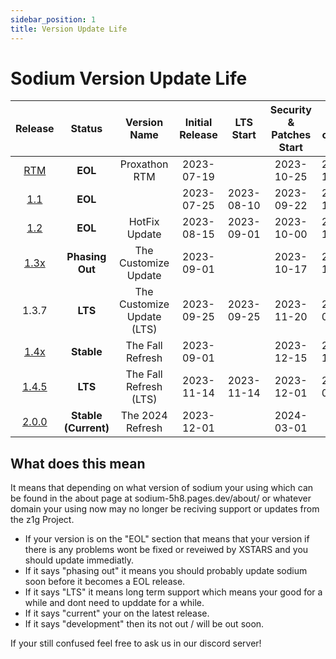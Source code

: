 ```yaml
---
sidebar_position: 1
title: Version Update Life
---
```


# Sodium Version Update Life

| Release  | Status              | Version Name          |Initial Release | LTS Start        | Security & Patches Start | End-of-life               |
| :--:     | :---:               | :---:             | :---:          | :---:            | :---:                    | :---:                     |
| [RTM](https://github.com/z1g-project/Sodium/releases/tag/1.0.0)  | **EOL** | Proxathon RTM | 2023-07-19 |   | 2023-10-25 | 2023-10-25 |
| [1.1](https://github.com/z1g-project/Sodium/releases/tag/1.0.0-patch-1) | **EOL** || 2023-07-25 | 2023-08-10 | 2023-09-22 | 2023-10-25 |
| [1.2](https://github.com/z1g-project/Sodium/releases/tag/1.2.0) | **EOL** | HotFix Update | 2023-08-15 | 2023-09-01 | 2023-10-00 | 2023-10-25 |
| [1.3x](https://github.com/z1g-project/Sodium/releases/tag/1.3.0) | **Phasing Out** | The Customize Update | 2023-09-01 |  | 2023-10-17 | 2023-11-25 |
| 1.3.7 | **LTS** | The Customize Update (LTS) | 2023-09-25 | 2023-09-25 | 2023-11-20 | 2024-01-01 |
| [1.4x](https://github.com/z1g-project/Sodium/releases/tag/1.4.0) | **Stable** | The Fall Refresh | 2023-09-01 |  | 2023-12-15 | 2023-10-25 |
| [1.4.5](https://github.com/z1g-project/Sodium/releases/tag/1.4.5) | **LTS** | The Fall Refresh (LTS) | 2023-11-14 | 2023-11-14 | 2023-12-01 | 2024-02-01 |
| [2.0.0](https://github.com/z1g-project/Sodium/releases/tag/2.0.0) | **Stable (Current)** | The 2024 Refresh | 2023-12-01 |  | 2024-03-01 | TBA |

## What does this mean

It means that depending on what version of sodium your using which can be found in the about page at sodium-5h8.pages.dev/about/ or whatever domain your using now may no longer be reciving support or updates from the z1g Project.
- If your version is on the "EOL" section that means that your version if there is any problems wont be fixed or reveiwed by XSTARS and you should update immediatly. 
- If it says "phasing out" it means you should probably update sodium soon before it becomes a EOL release. 
- If it says "LTS" it means long term support which means your good for a while and dont need to upddate for a while. 
- If it says "current" your on the latest release. 
- If it says "development" then its not out / will be out soon.

If your still confused feel free to ask us in our discord server!
